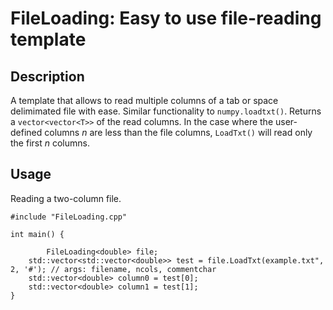 # FileLoading: Easy to use file-reading template


## Description
A template that allows to read multiple columns of a tab or space delimimated file with ease. 
Similar functionality to `numpy.loadtxt()`.
Returns a `vector<vector<T>>` of the read columns.
In the case where the user-defined columns *n* are less than the file columns, `LoadTxt()` will read only the first *n* columns.


## Usage
Reading a two-column file.
```
#include "FileLoading.cpp"

int main() {

        FileLoading<double> file;
	std::vector<std::vector<double>> test = file.LoadTxt(example.txt", 2, '#'); // args: filename, ncols, commentchar
	std::vector<double> column0 = test[0];
	std::vector<double> column1 = test[1];
}
```


